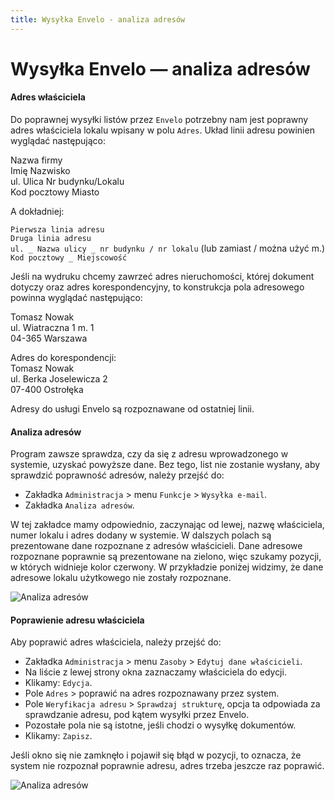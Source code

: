 ```yaml
---
title: Wysyłka Envelo - analiza adresów
---
```


# Wysyłka Envelo — analiza adresów

#### Adres właściciela

Do poprawnej wysyłki listów przez `Envelo` potrzebny nam jest poprawny adres właściciela lokalu wpisany w polu `Adres`. Układ linii adresu powinien wyglądać następująco:


Nazwa firmy  
Imię Nazwisko  
ul. Ulica Nr budynku/Lokalu  
Kod pocztowy Miasto  


A dokładniej:

`Pierwsza linia adresu`  
`Druga linia adresu`  
`ul. _ Nazwa ulicy _ nr budynku / nr lokalu` (lub zamiast / można użyć m.)  
`Kod pocztowy _ Miejscowość`  

Jeśli na wydruku chcemy zawrzeć adres nieruchomości, której dokument dotyczy oraz adres korespondencyjny, to konstrukcja pola adresowego powinna wyglądać następująco:

Tomasz Nowak  
ul. Wiatraczna 1 m. 1  
04-365 Warszawa  

Adres do korespondencji:  
Tomasz Nowak  
ul. Berka Joselewicza 2  
07-400 Ostrołęka  

Adresy do usługi Envelo są rozpoznawane od ostatniej linii.

#### Analiza adresów

Program zawsze sprawdza, czy da się z adresu wprowadzonego w systemie, uzyskać powyższe dane. Bez tego, list nie zostanie wysłany, aby sprawdzić poprawność adresów, należy przejść do:

- Zakładka `Administracja` > menu `Funkcje` > `Wysyłka e-mail`.
- Zakładka `Analiza adresów`.

W tej zakładce mamy odpowiednio, zaczynając od lewej, nazwę właściciela, numer lokalu i adres dodany w systemie. W dalszych polach są prezentowane dane rozpoznane z adresów właścicieli. Dane adresowe rozpoznane poprawnie są prezentowane na zielono, więc szukamy pozycji, w których widnieje kolor czerwony. W przykładzie poniżej widzimy, że dane adresowe lokalu użytkowego nie zostały rozpoznane.

![Analiza adresów](enveloadresy1.gif)

#### Poprawienie adresu właściciela

Aby poprawić adres właściciela, należy przejść do:

- Zakładka `Administracja` > menu `Zasoby` > `Edytuj dane właścicieli`.
- Na liście z lewej strony okna zaznaczamy właściciela do edycji.
- Klikamy: `Edycja`.
- Pole `Adres` > poprawić na adres rozpoznawany przez system.
- Pole `Weryfikacja adresu` > `Sprawdzaj strukturę`, opcja ta odpowiada za sprawdzanie adresu, pod kątem wysyłki przez Envelo.
- Pozostałe pola nie są istotne, jeśli chodzi o wysyłkę dokumentów.
- Klikamy: `Zapisz`.

Jeśli okno się nie zamknęło i pojawił się błąd w pozycji, to oznacza, że system nie rozpoznał poprawnie adresu, adres trzeba jeszcze raz poprawić.

![Analiza adresów](enveloadresy2.gif)